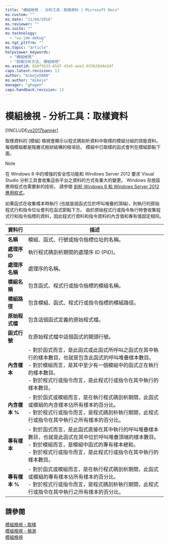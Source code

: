 ```yaml
---
title: "模組檢視 - 分析工具：取樣資料 | Microsoft Docs"
ms.custom: ""
ms.date: "11/04/2016"
ms.reviewer: ""
ms.suite: ""
ms.technology: 
  - "vs-ide-debug"
ms.tgt_pltfrm: ""
ms.topic: "article"
helpviewer_keywords: 
  - "模組檢視"
  - "取樣分析方法, 模組檢視"
ms.assetid: 816f5633-65d7-41e5-aee1-033628d4e2df
caps.latest.revision: 13
author: "mikejo5000"
ms.author: "mikejo"
manager: "ghogen"
caps.handback.revision: 13
---
```

# 模組檢視 - 分析工具：取樣資料
[!INCLUDE[vs2017banner](../code-quality/includes/vs2017banner.md)]

取樣資料的 \[模組\] 檢視會顯示以程式碼剖析資料中取樣的模組分組的效能資料。  每個模組都是階層式樹狀結構的根項目。  模組中已取樣的函式會列在模組節點下面。  
  
> [!NOTE]
>  在 Windows 8 中的增強的安全性功能和 Windows Server 2012 要求 Visual Studio 分析工具會收集這些平台之資料的方式有重大的變更。  Windows 存放區應用程式也需要新的技術。  請參閱 [剖析 Windows 8 和 Windows Server 2012 應用程式](../profiling/performance-tools-on-windows-8-and-windows-server-2012-applications.md)。  
  
 如果函式在收集樣本時執行 \(也就是說函式位於呼叫堆疊的頂端\)，則執行的原始程式行和指令位址會列在函式節點下方。  由於原始程式行或指令執行時會收集程式行和指令指標的資料，因此程式行資料和指令資料的內含值和專有值固定相同。  
  
|資料行|描述|  
|---------|--------|  
|**名稱**|模組、函式、行號或指令指標位址的名稱。|  
|**處理序 ID**|執行程式碼剖析期間的處理序 ID \(PID\)。|  
|**處理序名稱**|處理序的名稱。|  
|**模組名稱**|包含函式、程式行或指令指標的模組名稱。|  
|**模組路徑**|包含模組、函式、程式行或指令指標的模組路徑。|  
|**原始程式檔**|包含這個函式定義的原始程式檔。|  
|**函式行號**|在原始程式檔中這個函式的開頭行號。|  
|**內含樣本**|-   對於函式而言，是此函式或此函式所呼叫之函式在其中執行的樣本數目，也就是包含此函式的呼叫堆疊樣本數目。<br />-   對於模組而言，是其中至少有一個模組中的函式正在執行的樣本數目。<br />-   對於程式行或指令而言，是此程式行或指令在其中執行的樣本數目。|  
|**內含樣本 %**|-   對於函式或模組而言，是在執行程式碼剖析期間，此函式或模組的內含樣本佔所有樣本的百分比。<br />-   對於程式行或指令而言，是程式碼剖析執行期間，此程式行或指令在其中執行之所有樣本的百分比。|  
|**專有樣本**|-   對於函式而言，是此函式直接在其中執行的呼叫堆疊樣本數目，也就是此函式在其中位於呼叫堆疊頂端的樣本數目。<br />-   對於模組而言，是模組中函式的專有樣本總和。<br />-   對於程式行或指令而言，是此程式行或指令在其中執行的樣本數目。|  
|**專有樣本 %**|-   對於函式或模組而言，是在執行程式碼剖析期間，此函式或模組的專有樣本佔所有樣本的百分比。<br />-   對於程式行或指令而言，是程式碼剖析執行期間，此程式行或指令在其中執行之所有樣本的百分比。|  
  
## 請參閱  
 [模組檢視 \- 取樣](../profiling/modules-view-dotnet-memory-sampling-data.md)   
 [模組檢視 \- 檢測](../profiling/modules-view-dotnet-memory-instrumentation-data.md)   
 [模組檢視](../profiling/modules-view-instrumentation-data.md)